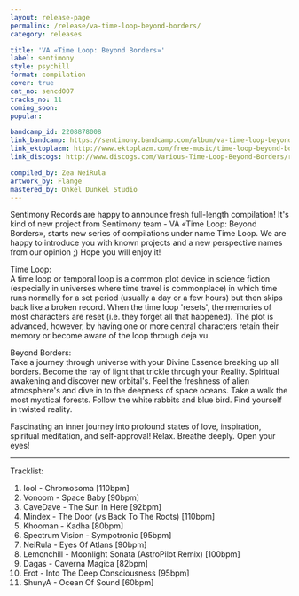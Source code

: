 ```yaml
---
layout: release-page
permalink: /release/va-time-loop-beyond-borders/
category: releases

title: 'VA «Time Loop: Beyond Borders»'
label: sentimony
style: psychill
format: compilation
cover: true
cat_no: sencd007
tracks_no: 11
coming_soon: 
popular: 

bandcamp_id: 2208878008
link_bandcamp: https://sentimony.bandcamp.com/album/va-time-loop-beyond-borders
link_ektoplazm: http://www.ektoplazm.com/free-music/time-loop-beyond-borders
link_discogs: http://www.discogs.com/Various-Time-Loop-Beyond-Borders/release/2443978

compiled_by: Zea NeiRula
artwork_by: Flange
mastered_by: Onkel Dunkel Studio
---
```


Sentimony Records are happy to announce fresh full-length compilation! It's kind of new project from Sentimony team - VA «Time Loop: Beyond Borders», starts new series of compilations under name Time Loop. We are happy to introduce you with known projects and a new perspective names from our opinion ;) Hope you will enjoy it!

Time Loop:<br>
A time loop or temporal loop is a common plot device in science fiction (especially in universes where time travel is commonplace) in which time runs normally for a set period (usually a day or a few hours) but then skips back like a broken record. When the time loop 'resets', the memories of most characters are reset (i.e. they forget all that happened). The plot is advanced, however, by having one or more central characters retain their memory or become aware of the loop through deja vu.

Beyond Borders:<br>
Take a journey through universe with your Divine Essence breaking up all borders. Become the ray of light that trickle through your Reality. Spiritual awakening and discover new orbital's. Feel the freshness of alien atmosphere's and dive in to the deepness of space oceans. Take a walk the most mystical forests. Follow the white rabbits and blue bird. Find yourself in twisted reality.

Fascinating an inner journey into profound states of love, inspiration, spiritual meditation, and self-approval! Relax. Breathe deeply. Open your eyes!

---
Tracklist:

01. IooI - Chromosoma [110bpm]
02. Vonoom - Space Baby [90bpm]
03. CaveDave - The Sun In Here [92bpm]
04. Mindex - The Door (vs Back To The Roots) [110bpm]
05. Khooman - Kadha [80bpm]
06. Spectrum Vision - Sympotronic [95bpm]
07. NeiRula - Eyes Of Atlans [90bpm]
08. Lemonchill - Moonlight Sonata (AstroPilot Remix) [100bpm]
09. Dagas - Caverna Magica [82bpm]
10. Erot - Into The Deep Consciousness [95bpm]
11. ShunyA - Ocean Of Sound [60bpm]
